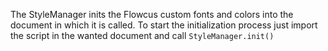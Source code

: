 The StyleManager inits the Flowcus custom fonts and colors into the document in which it is called.
To start the initialization process just import the script in the wanted document and call `StyleManager.init()`

